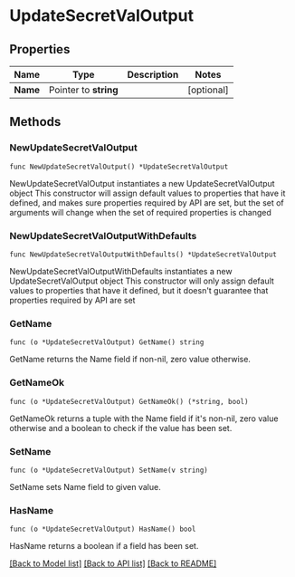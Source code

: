 # UpdateSecretValOutput

## Properties

Name | Type | Description | Notes
------------ | ------------- | ------------- | -------------
**Name** | Pointer to **string** |  | [optional] 

## Methods

### NewUpdateSecretValOutput

`func NewUpdateSecretValOutput() *UpdateSecretValOutput`

NewUpdateSecretValOutput instantiates a new UpdateSecretValOutput object
This constructor will assign default values to properties that have it defined,
and makes sure properties required by API are set, but the set of arguments
will change when the set of required properties is changed

### NewUpdateSecretValOutputWithDefaults

`func NewUpdateSecretValOutputWithDefaults() *UpdateSecretValOutput`

NewUpdateSecretValOutputWithDefaults instantiates a new UpdateSecretValOutput object
This constructor will only assign default values to properties that have it defined,
but it doesn't guarantee that properties required by API are set

### GetName

`func (o *UpdateSecretValOutput) GetName() string`

GetName returns the Name field if non-nil, zero value otherwise.

### GetNameOk

`func (o *UpdateSecretValOutput) GetNameOk() (*string, bool)`

GetNameOk returns a tuple with the Name field if it's non-nil, zero value otherwise
and a boolean to check if the value has been set.

### SetName

`func (o *UpdateSecretValOutput) SetName(v string)`

SetName sets Name field to given value.

### HasName

`func (o *UpdateSecretValOutput) HasName() bool`

HasName returns a boolean if a field has been set.


[[Back to Model list]](../README.md#documentation-for-models) [[Back to API list]](../README.md#documentation-for-api-endpoints) [[Back to README]](../README.md)



